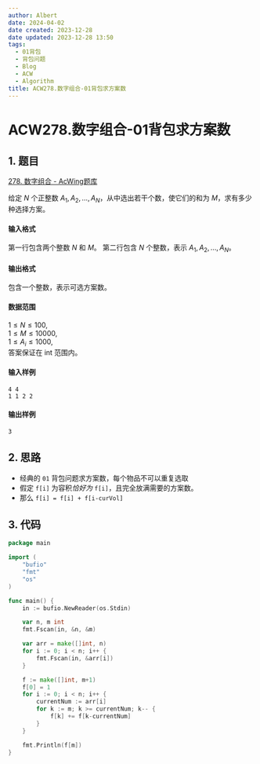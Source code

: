 ```yaml
---
author: Albert
date: 2024-04-02
date created: 2023-12-28
date updated: 2023-12-28 13:50
tags:
  - 01背包
  - 背包问题
  - Blog
  - ACW
  - Algorithm
title: ACW278.数字组合-01背包求方案数
---
```


# ACW278.数字组合-01背包求方案数

## 1. 题目

[278. 数字组合 - AcWing题库](https://www.acwing.com/problem/content/280/)

给定 $N$ 个正整数 $A_1,A_2,…,A_N$，从中选出若干个数，使它们的和为 $M$，求有多少种选择方案。

#### 输入格式

第一行包含两个整数 $N$ 和 $M$。
第二行包含 $N$ 个整数，表示 $A_1,A_2,…,A_N$。

#### 输出格式

包含一个整数，表示可选方案数。

#### 数据范围

$1 \le N \le 100$,  
$1 \le M \le 10000$,  
$1 \le A_i \le 1000$,  
答案保证在 int 范围内。

#### 输入样例

```
4 4
1 1 2 2
```

#### 输出样例

```
3
```

## 2. 思路

- 经典的 `01` 背包问题求方案数，每个物品不可以重复选取
- 假定 `f[i]` 为容积*恰好为* `f[i]`，且完全放满需要的方案数。
- 那么 `f[i] = f[i] + f[i-curVol]`

## 3. 代码

```go
package main

import (
	"bufio"
	"fmt"
	"os"
)

func main() {
	in := bufio.NewReader(os.Stdin)

	var n, m int
	fmt.Fscan(in, &n, &m)

	var arr = make([]int, n)
	for i := 0; i < n; i++ {
		fmt.Fscan(in, &arr[i])
	}

	f := make([]int, m+1)
	f[0] = 1
	for i := 0; i < n; i++ {
		currentNum := arr[i]
		for k := m; k >= currentNum; k-- {
			f[k] += f[k-currentNum]
		}
	}

	fmt.Println(f[m])
}

```
